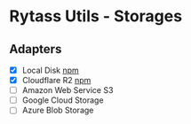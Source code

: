 # Rytass Utils - Storages

## Adapters

- [x] Local Disk [npm](https://www.npmjs.com/package/@rytass/storages-adapter-local)
- [x] Cloudflare R2 [npm](@rytass/storages-adapter-r2)
- [ ] Amazon Web Service S3
- [ ] Google Cloud Storage
- [ ] Azure Blob Storage
